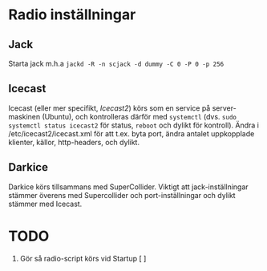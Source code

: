 # Radio inställningar

## Jack

Starta jack m.h.a `jackd -R -n scjack -d dummy -C 0 -P 0 -p 256`

## Icecast

Icecast (eller mer specifikt, *Icecast2*) körs som en service på server-maskinen (Ubuntu), och kontrolleras därför med `systemctl` (dvs. `sudo systemctl status icecast2` för status, `reboot` och dylikt för kontroll). Ändra i /etc/icecast2/icecast.xml för att t.ex. byta port, ändra antalet uppkopplade klienter, källor, http-headers, och dylikt.

## Darkice

Darkice körs tillsammans med SuperCollider. Viktigt att jack-inställningar stämmer överens med Supercollider och port-inställningar och dylikt stämmer med Icecast.

# TODO
1. Gör så radio-script körs vid Startup [ ]
